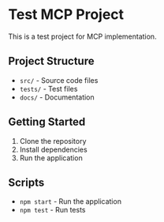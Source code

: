 # Test MCP Project

This is a test project for MCP implementation.

## Project Structure

- `src/` - Source code files
- `tests/` - Test files
- `docs/` - Documentation

## Getting Started

1. Clone the repository
2. Install dependencies
3. Run the application

## Scripts

- `npm start` - Run the application
- `npm test` - Run tests